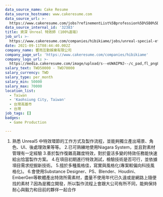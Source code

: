 ```yaml
---
data_source_name: Cake Resume
data_source_hostname: www.cakeresume.com
data_source_url: >-
  https://www.cakeresume.com/jobs?refinementList%5Bprofession%5D%5B0%5D=game-production&range%5Bsalary_range%5D%5Bmin%5D=100000
data_source_internal_id: '32383'
title: 資深 Unreal 特效師 (100%遠端)
job_url: >-
  https://www.cakeresume.com/companies/hibikiame/jobs/unreal-special-effects-artist
date: 2021-09-11T08:44:40.002Z
company_name: 響雨互動娛樂有限公司
company_page_url: 'https://www.cakeresume.com/companies/hibikiame'
company_logo_url: >-
  https://media.cakeresume.com/image/upload/s--eUWAIPNJ--/c_pad,fl_png8,h_200,w_200/v1665990604/lkyaecn994iyt3sjg5m7.png
salary_text: TWD50000 - TWD70000
salary_currency: TWD
salary_type: per_month
salary_min: 50000
salary_max: 70000
location_list:
  - Taiwan
  - 'Kaohsiung City, Taiwan'
  - 台灣高雄市
  - 台灣
job_tags: []
badges:
  - Game Production

---
```


1. 熟悉 Unreal5 中特效環節的工作方式及製作流程，並能夠獨立產出場景、角色、UI、後處理效果等等。 2.已可熟練地使用Niagara System，並且對素材管理有一定經驗 3.善於製作復雜高難度特效，對於靈活多變的特效任務能快速給出恰當製作方案。 4.在項目初期進行特效測試，檢驗技術是否可行，並依據項目需求挖掘新技術。 5.擅於多種風格佳，寫實與風格化(專案較偏向科技風格化)。 6.會使用Substance Designer、PS、Blender、Houdini、EmberGen等軟體產出特效所需素材，盡量不使用年代已久遠或是網路上隨便找的素材 7.因為是獨立開發，所以製作流程上會跟大公司有所不同，能夠保持耐心與毅力和目前的夥伴一起合作
